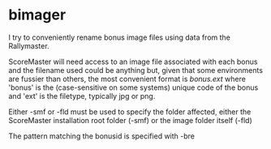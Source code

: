 # bimager
I try to conveniently rename bonus image files using data from the Rallymaster.

ScoreMaster will need access to an image file associated with each bonus and the filename used could be anything but, given that some environments are fussier than others, the most convenient format is *bonus.ext* where 'bonus' is the (case-sensitive on some systems) unique code of the bonus and 'ext' is the filetype, typically jpg or png.

Either -smf or -fld must be used to specify the folder affected, either the ScoreMaster installation root folder (-smf) or the image folder itself (-fld)

The pattern matching the bonusid is specified with -bre
